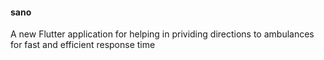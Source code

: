 #### sano

A new Flutter application for helping in prividing directions to ambulances for fast and efficient response time

